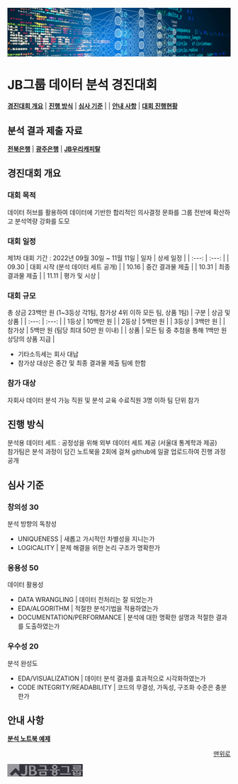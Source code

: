 ![Data Science](images/ds.png)

# JB그룹 데이터 분석 경진대회

[**경진대회 개요**](#경진대회-개요)
| [**진행 방식**](#진행-방식)
| [**심사 기준**](#심사-기준)
| | [**안내 사항**](#안내-사항)
| [**대회 진행현황**](1st_competition.md)

## 분석 결과 제출 자료
[**전북은행**](jbbk/)
| [**광주은행**](kjbk/)
| [**JB우리캐피탈**](jbwc/)

## 경진대회 개요

### 대회 목적
데이터 허브를 활용하여 데이터에 기반한 합리적인 의사결정 문화를 그룹 전반에 확산하고 분석역량 강화를 도모

### 대회 일정
제1차 대회 기간 : 2022년 09월 30일 ~ 11월 11일
| 일자  | 상세 일정 |
| :---: | :---: |
| 09.30 | 대회 시작 (분석 데이터 세트 공개) |
| 10.16 | 중간 결과물 제출 |
| 10.31 | 최종 결과물 제출 |
| 11.11 | 평가 및 시상 |

### 대회 규모
총 상금 23백만 원 (1~3등상 각1팀, 참가상 4위 이하 모든 팀, 상품 1팀)
| 구분  | 상금 및 상품 |
| :---: | :---: |
| 1등상 | 10백만 원 |
| 2등상 | 5백만 원 |
| 3등상 | 3백만 원 |
| 참가상 | 5백만 원 (팀당 최대 50만 원 이내) |
| 상품 | 모든 팀 중 추첨을 통해 1백만 원 상당의 상품 지급 |

* 기타소득세는 회사 대납
* 참가상 대상은 중간 및 최종 결과물 제출 팀에 한함

### 참가 대상
자회사 데이터 분석 가능 직원 및 분석 교육 수료직원
3명 이하 팀 단위 참가

## 진행 방식
분석용 데이터 세트 : 공정성을 위해 외부 데이터 세트 제공 (서울대 통계학과 제공)<br>
참가팀은 분석 과정이 담긴 노트북을 2회에 걸쳐 github에 일괄 업로드하여 진행 과정 공개

## 심사 기준

### 창의성 30
분석 방향의 독창성
* UNIQUENESS | 새롭고 가시적인 차별성을 지니는가
* LOGICALITY | 문제 해결을 위한 논리 구조가 명확한가

### 응용성 50
데이터 활용성
* DATA WRANGLING | 데이터 전처리는 잘 되었는가
* EDA/ALGORITHM | 적절한 분석기법을 적용하였는가
* DOCUMENTATION/PERFORMANCE | 분석에 대한 명확한 설명과 적절한 결과를 도출하였는가

### 우수성 20
분석 완성도
* EDA/VISUALIZATION | 데이터 분석 결과를 효과적으로 시각화하였는가
* CODE INTEGRITY/READABILITY | 코드의 무결성, 가독성, 구조화 수준은 충분한가

## 안내 사항
[**분석 노트북 예제**](etc/example_notebook.pdf)

<p align="right">
<a href="#jb그룹-데이터-분석-경진대회">맨위로</a>
</p>

![Logo](images/f_logo_m.jpg)
